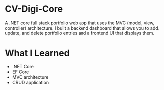 # CV-Digi-Core

A .NET core full stack portfolio web app that uses the MVC (model, view, controller) architecture. I built a backend dashboard that allows you to add, update, and delete portfolio 
entries and a frontend UI that displays them.

# What I Learned
* .NET Core
* EF Core
* MVC architecture
* CRUD application
